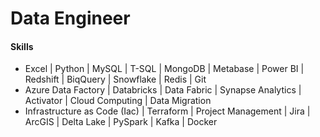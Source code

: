 # Data Engineer

#### Skills
- Excel | Python | MySQL | T-SQL | MongoDB | Metabase | Power BI | Redshift |  BiqQuery | Snowflake | Redis | Git
- Azure Data Factory | Databricks | Data Fabric | Synapse Analytics | Activator | Cloud Computing | Data Migration 
- Infrastructure as Code (Iac) | Terraform | Project Management | Jira | ArcGIS | Delta Lake | PySpark | Kafka | Docker

